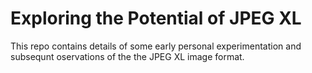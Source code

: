 # Exploring the Potential of JPEG XL #

This repo contains details of some early personal experimentation and subsequnt oservations of the the JPEG XL image format.
